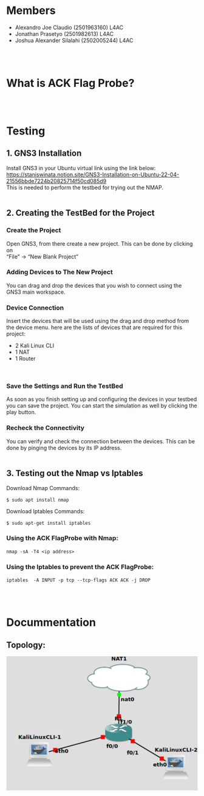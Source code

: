 # Members
* Alexandro Joe Claudio (2501963160) L4AC
* Jonathan Prasetyo (2501982613) L4AC
* Joshua Alexander Silalahi (2502005244) L4AC
<br>
<br>

# What is ACK Flag Probe?

<br>
<br>

# Testing

## 1. GNS3 Installation
Install GNS3 in your Ubuntu virtual link using the link below:
<br>
https://staniswinata.notion.site/GNS3-Installation-on-Ubuntu-22-04-21556bbde7224b20825714f50cd085d9
<br>
This is needed to perform the testbed for trying out the NMAP.
<br>
<br>

## 2. Creating the TestBed for the Project
### Create the Project
Open GNS3, from there create a new project. This can be done by clicking on 
<br>
“File” → “New Blank Project”

### Adding Devices to The New Project
You can drag and drop the devices that you wish to connect using the GNS3 main workspace.

### Device Connection
Insert the devices that will be used using the drag and drop method from the device menu.
here are the lists of devices that are required for this project:
* 2 Kali Linux CLI 
* 1 NAT
* 1 Router
<br>

### Save the Settings and Run the TestBed
As soon as you finish setting up and configuring the devices in your testbed you can save the project. You can start the simulation as well by clicking the play button. 
<br>

### Recheck the Connectivity
You can verify and check the connection between the devices. This can be done by pinging the devices by its IP address. 
<br>
<br>

## 3. Testing out the Nmap vs Iptables
Download Nmap Commands:
```
$ sudo apt install nmap
```
Download Iptables Commands:
```
$ sudo apt-get install iptables 
```
### Using the ACK FlagProbe with Nmap:
```
nmap -sA -T4 <ip address>
```
### Using the Iptables to prevent the ACK FlagProbe:
```
iptables  -A INPUT -p tcp --tcp-flags ACK ACK -j DROP
```
<br>
<br>

# Docummentation
## Topology:
![](images/topology.png)